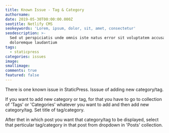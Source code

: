 ```yaml
---
title: Known Issue - Tag & Category
authorname:
date: 2019-05-30T00:00:00.000Z
seotitle: Netlify CMS
seokeywords: 'Lorem, ipsum, dolor, sit, amet, consectetur'
seodescription: >-
  Sed ut perspiciatis unde omnis iste natus error sit voluptatem accusantium
  doloremque laudantium
tags:
  - staticpress
categories: issues
image: 
smallimage: 
comments: true
featured: false
---
```


There is one known issue in StaticPress. Isssue of adding new category/tag.

If you want to add new category or tag, for that you have to go to collection of 'Tags' or 'Categories' whatever you want to add and then add new category/tag. Set title of tag/category.

After thet in which post you want that category/tag to be displayed, select that perticular tag/category in that post from dropdown in 'Posts' collection.
